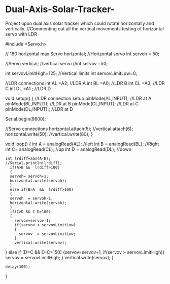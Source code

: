 # Dual-Axis-Solar-Tracker-
Project upon dual axis solar tracker which could rotate horizontally and vertically.
//Commenting out all the vertical movements testing of horizontal servo with LDR

#include  <Servo.h>

//  180 horizontal max
Servo horizontal;       //Horizontal servo
int servoh = 50;

//Servo vertical;             //vertical servo
//int servov =50;

int servovLimitHigh=125;      //Vertical limits
int servovLimitLow=0;

//LDR connections
int AL =A2;       //LDR A
int BL =A0;     //LDR B
int CL =A3;     //LDR C
int DL =A1  ;    //LDR D

void setup() {
  //LDR connection setup
  pinMode(AL,INPUT);       //LDR at A
  pinMode(BL,INPUT);   //LDR at B
  pinMode(CL,INPUT);   //LDR at C
  pinMode(DL,INPUT);;    //LDR at D
  
  Serial.begin(9600);
  
  //Servo connections
  horizontal.attach(5);
  //vertical.attach(6);
  horizontal.write(50);
  //vertical.write(80);
}

void loop() {
  int A =  analogRead(AL); //left
  int B = analogRead(BL); //Right
  int C=  analogRead(CL); //up
  int D =  analogRead(DL); //down

    
    
    int lrdiff=abs(A-B);
    //Serial.println(lrdiff);
      if(A>B &&  lrdiff>100) 
      {
      servoh= servoh+1;
      horizontal.write(servoh);
      } 
      else if(B>A  &&  lrdiff>100)
      {
      servoh  = servoh-1;
      horizontal.write(servoh);
      }  
      if(C>D && C-D>100)
      {
        servov=servov-1;
        if(servov < servovLimitLow)
        {
          servov  = servovLimitLow;
        }
        vertical.write(servov);
  } else if (D>C  && D-C>150)
  {servov=servov+1;
        if(servov > servovLimitHigh){
          servov  = servovLimitHigh;
        }
        vertical.write(servov);
      }
    
    
    delay(100);

  
}


